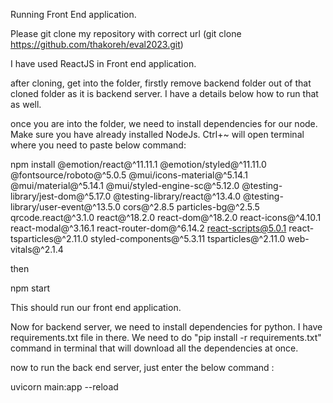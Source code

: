 Running Front End application.

Please git clone my repository with correct url
(git clone https://github.com/thakoreh/eval2023.git)

I have used ReactJS in Front end application.

after cloning, get into the folder, firstly remove backend folder out of that cloned folder as it is backend server. I have a details below how to run that as well.



once you are into the folder, we need to install dependencies for our node. Make sure you have already installed NodeJs. Ctrl+~ will open terminal where you need to paste below command:

npm install @emotion/react@^11.11.1 @emotion/styled@^11.11.0 @fontsource/roboto@^5.0.5 @mui/icons-material@^5.14.1 @mui/material@^5.14.1 @mui/styled-engine-sc@^5.12.0 @testing-library/jest-dom@^5.17.0 @testing-library/react@^13.4.0 @testing-library/user-event@^13.5.0 cors@^2.8.5 particles-bg@^2.5.5 qrcode.react@^3.1.0 react@^18.2.0 react-dom@^18.2.0 react-icons@^4.10.1 react-modal@^3.16.1 react-router-dom@^6.14.2 react-scripts@5.0.1 react-tsparticles@^2.11.0 styled-components@^5.3.11 tsparticles@^2.11.0 web-vitals@^2.1.4

then

npm start

This should run our front end application.

Now for backend server, we need to install dependencies for python. I have requirements.txt file in there.
We need to do "pip install -r requirements.txt" command in terminal that will download all the dependencies at once.

now to run the back end server, just enter the below command :

uvicorn main:app --reload

